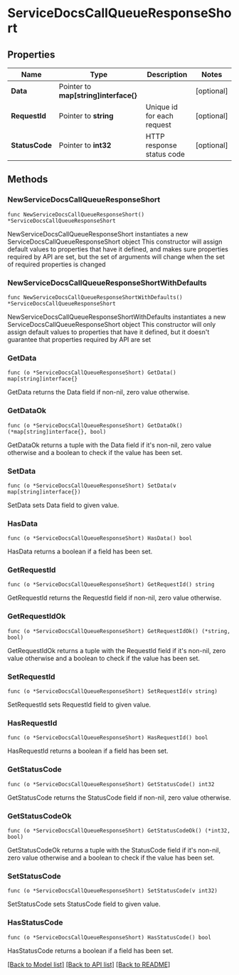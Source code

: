 # ServiceDocsCallQueueResponseShort

## Properties

Name | Type | Description | Notes
------------ | ------------- | ------------- | -------------
**Data** | Pointer to **map[string]interface{}** |  | [optional] 
**RequestId** | Pointer to **string** | Unique id for each request | [optional] 
**StatusCode** | Pointer to **int32** | HTTP response status code | [optional] 

## Methods

### NewServiceDocsCallQueueResponseShort

`func NewServiceDocsCallQueueResponseShort() *ServiceDocsCallQueueResponseShort`

NewServiceDocsCallQueueResponseShort instantiates a new ServiceDocsCallQueueResponseShort object
This constructor will assign default values to properties that have it defined,
and makes sure properties required by API are set, but the set of arguments
will change when the set of required properties is changed

### NewServiceDocsCallQueueResponseShortWithDefaults

`func NewServiceDocsCallQueueResponseShortWithDefaults() *ServiceDocsCallQueueResponseShort`

NewServiceDocsCallQueueResponseShortWithDefaults instantiates a new ServiceDocsCallQueueResponseShort object
This constructor will only assign default values to properties that have it defined,
but it doesn't guarantee that properties required by API are set

### GetData

`func (o *ServiceDocsCallQueueResponseShort) GetData() map[string]interface{}`

GetData returns the Data field if non-nil, zero value otherwise.

### GetDataOk

`func (o *ServiceDocsCallQueueResponseShort) GetDataOk() (*map[string]interface{}, bool)`

GetDataOk returns a tuple with the Data field if it's non-nil, zero value otherwise
and a boolean to check if the value has been set.

### SetData

`func (o *ServiceDocsCallQueueResponseShort) SetData(v map[string]interface{})`

SetData sets Data field to given value.

### HasData

`func (o *ServiceDocsCallQueueResponseShort) HasData() bool`

HasData returns a boolean if a field has been set.

### GetRequestId

`func (o *ServiceDocsCallQueueResponseShort) GetRequestId() string`

GetRequestId returns the RequestId field if non-nil, zero value otherwise.

### GetRequestIdOk

`func (o *ServiceDocsCallQueueResponseShort) GetRequestIdOk() (*string, bool)`

GetRequestIdOk returns a tuple with the RequestId field if it's non-nil, zero value otherwise
and a boolean to check if the value has been set.

### SetRequestId

`func (o *ServiceDocsCallQueueResponseShort) SetRequestId(v string)`

SetRequestId sets RequestId field to given value.

### HasRequestId

`func (o *ServiceDocsCallQueueResponseShort) HasRequestId() bool`

HasRequestId returns a boolean if a field has been set.

### GetStatusCode

`func (o *ServiceDocsCallQueueResponseShort) GetStatusCode() int32`

GetStatusCode returns the StatusCode field if non-nil, zero value otherwise.

### GetStatusCodeOk

`func (o *ServiceDocsCallQueueResponseShort) GetStatusCodeOk() (*int32, bool)`

GetStatusCodeOk returns a tuple with the StatusCode field if it's non-nil, zero value otherwise
and a boolean to check if the value has been set.

### SetStatusCode

`func (o *ServiceDocsCallQueueResponseShort) SetStatusCode(v int32)`

SetStatusCode sets StatusCode field to given value.

### HasStatusCode

`func (o *ServiceDocsCallQueueResponseShort) HasStatusCode() bool`

HasStatusCode returns a boolean if a field has been set.


[[Back to Model list]](../README.md#documentation-for-models) [[Back to API list]](../README.md#documentation-for-api-endpoints) [[Back to README]](../README.md)


